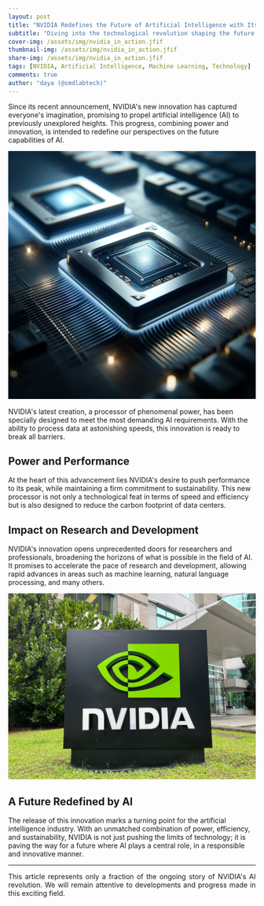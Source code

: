 ```yaml
---
layout: post
title: "NVIDIA Redefines the Future of Artificial Intelligence with Its Latest Innovation"
subtitle: "Diving into the technological revolution shaping the future of AI"
cover-img: /assets/img/nvidia_in_action.jfif
thumbnail-img: /assets/img/nvidia_in_action.jfif
share-img: /assets/img/nvidia_in_action.jfif
tags: [NVIDIA, Artificial Intelligence, Machine Learning, Technology]
comments: true
author: "daya (@smdlabtech)"
---
```


Since its recent announcement, NVIDIA's new innovation has captured everyone's imagination, promising to propel artificial intelligence (AI) to previously unexplored heights. This progress, combining power and innovation, is intended to redefine our perspectives on the future capabilities of AI.

![NVIDIA AI Revolution](/assets/img/nvidia_ai_revolution.webp)

NVIDIA's latest creation, a processor of phenomenal power, has been specially designed to meet the most demanding AI requirements. With the ability to process data at astonishing speeds, this innovation is ready to break all barriers.

## Power and Performance

At the heart of this advancement lies NVIDIA's desire to push performance to its peak, while maintaining a firm commitment to sustainability. This new processor is not only a technological feat in terms of speed and efficiency but is also designed to reduce the carbon footprint of data centers.

## Impact on Research and Development

NVIDIA's innovation opens unprecedented doors for researchers and professionals, broadening the horizons of what is possible in the field of AI. It promises to accelerate the pace of research and development, allowing rapid advances in areas such as machine learning, natural language processing, and many others.

![NVIDIA in Action](/assets/img/nvidia_in_action.jfif)

## A Future Redefined by AI

The release of this innovation marks a turning point for the artificial intelligence industry. With an unmatched combination of power, efficiency, and sustainability, NVIDIA is not just pushing the limits of technology; it is paving the way for a future where AI plays a central role, in a responsible and innovative manner.

---

<p style="text-align: justify;"> 
This article represents only a fraction of the ongoing story of NVIDIA's AI revolution. We will remain attentive to developments and progress made in this exciting field.
</p>

